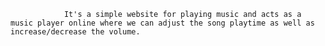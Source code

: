                 It's a simple website for playing music and acts as a music player online where we can adjust the song playtime as well as increase/decrease the volume.

